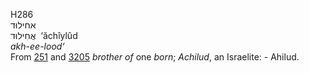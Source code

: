 <body>
  <p>H286<br>  אחילוּד  <br> אֲחִילוּד  ‎  ‘ăchı̂ylûd  <br><i>akh-ee-lood‘ </i><br>From <a href="h0251.htm">251</a> and <a href="h3205.htm">3205</a>  <i>brother</i> <i>of</i> one <i>born</i>; <i>Achilud</i>, an Israelite: - Ahilud.<br></p>
 </body>